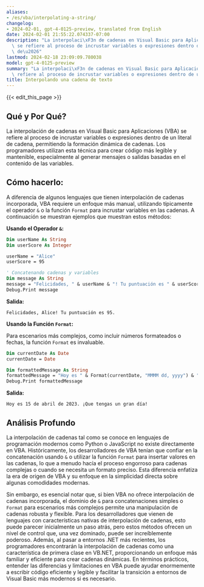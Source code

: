 ```yaml
---
aliases:
- /es/vba/interpolating-a-string/
changelog:
- 2024-02-01, gpt-4-0125-preview, translated from English
date: 2024-02-01 21:55:22.074337-07:00
description: "La interpolaci\xF3n de cadenas en Visual Basic para Aplicaciones (VBA)\
  \ se refiere al proceso de incrustar variables o expresiones dentro de un literal\
  \ de\u2026"
lastmod: 2024-02-18 23:09:09.780038
model: gpt-4-0125-preview
summary: "La interpolaci\xF3n de cadenas en Visual Basic para Aplicaciones (VBA) se\
  \ refiere al proceso de incrustar variables o expresiones dentro de un literal de\u2026"
title: Interpolando una cadena de texto
---
```


{{< edit_this_page >}}

## Qué y Por Qué?

La interpolación de cadenas en Visual Basic para Aplicaciones (VBA) se refiere al proceso de incrustar variables o expresiones dentro de un literal de cadena, permitiendo la formación dinámica de cadenas. Los programadores utilizan esta técnica para crear código más legible y mantenible, especialmente al generar mensajes o salidas basadas en el contenido de las variables.

## Cómo hacerlo:

A diferencia de algunos lenguajes que tienen interpolación de cadenas incorporada, VBA requiere un enfoque más manual, utilizando típicamente el operador `&` o la función `Format` para incrustar variables en las cadenas. A continuación se muestran ejemplos que muestran estos métodos:

**Usando el Operador `&`:**

```vb
Dim userName As String
Dim userScore As Integer

userName = "Alice"
userScore = 95

' Concatenando cadenas y variables
Dim message As String
message = "Felicidades, " & userName & "! Tu puntuación es " & userScore & "."
Debug.Print message
```
**Salida:**
```
Felicidades, Alice! Tu puntuación es 95.
```

**Usando la Función `Format`:**

Para escenarios más complejos, como incluir números formateados o fechas, la función `Format` es invaluable.

```vb
Dim currentDate As Date
currentDate = Date

Dim formattedMessage As String
formattedMessage = "Hoy es " & Format(currentDate, "MMMM dd, yyyy") & ". ¡Que tengas un gran día!"
Debug.Print formattedMessage
```

**Salida:**
```
Hoy es 15 de abril de 2023. ¡Que tengas un gran día!
```

## Análisis Profundo

La interpolación de cadenas tal como se conoce en lenguajes de programación modernos como Python o JavaScript no existe directamente en VBA. Históricamente, los desarrolladores de VBA tenían que confiar en la concatenación usando `&` o utilizar la función `Format` para insertar valores en las cadenas, lo que a menudo hacía el proceso engorroso para cadenas complejas o cuando se necesita un formato preciso. Esta diferencia enfatiza la era de origen de VBA y su enfoque en la simplicidad directa sobre algunas comodidades modernas.

Sin embargo, es esencial notar que, si bien VBA no ofrece interpolación de cadenas incorporada, el dominio de `&` para concatenaciones simples o `Format` para escenarios más complejos permite una manipulación de cadenas robusta y flexible. Para los desarrolladores que vienen de lenguajes con características nativas de interpolación de cadenas, esto puede parecer inicialmente un paso atrás, pero estos métodos ofrecen un nivel de control que, una vez dominado, puede ser increíblemente poderoso. Además, al pasar a entornos .NET más recientes, los programadores encontrarán la interpolación de cadenas como una característica de primera clase en VB.NET, proporcionando un enfoque más familiar y eficiente para crear cadenas dinámicas. En términos prácticos, entender las diferencias y limitaciones en VBA puede ayudar enormemente a escribir código eficiente y legible y facilitar la transición a entornos de Visual Basic más modernos si es necesario.
